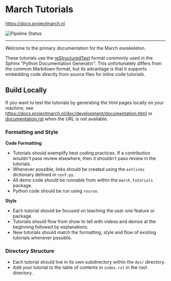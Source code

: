 # March Tutorials

https://docs.projectmarch.nl

![Pipeline Status](https://gitlab.com/project-march/tutorials/badges/main/pipeline.svg)

----------------

Welcome to the primary documentation for the March exoskeleton.

These tutorials use the [reStructuredText](http://www.sphinx-doc.org/en/stable/rest.html)
format commonly used in the Sphinx "Python Documentation Generator". This
unfortunately differs from the common Markdown format, but its advantage is that
it supports embedding code directly from source files for inline code tutorials.

## Build Locally

If you want to test the tutorials by generating the html pages locally on your
machine, see https://docs.projectmarch.nl/doc/development/documentation.html or
[documentation.rst](doc/development/documentation.rst) when the URL is not
available.

### Formatting and Style

**Code Formatting**

* Tutorials should exemplify best coding practices. If a contribution wouldn't pass review elsewhere, then it shouldn't pass review in the tutorials.
* Whenever possible, links should be created using the ``extlinks`` dictionary defined in ``conf.py``.
* All demo code should be runnable from within the ``march_tutorials`` package.
* Python code should be run using ``rosrun``.

**Style**

* Each tutorial should be focused on teaching the user one feature or package.
* Tutorials should flow from show to tell with videos and demos at the beginning followed by explanations.
* New tutorials should match the formatting, style and flow of existing tutorials whenever possible.

### Directory Structure

* Each tutorial should live in its own subdirectory within the `doc/` directory.
* Add your tutorial to the table of contents in `index.rst` in the root directory.
